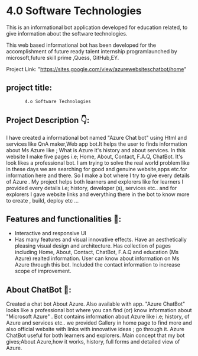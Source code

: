 # 4.0 Software Technologies

This is an informational bot application  developed  for education related, to give information about the software technologies.

This web based informational bot  has been developed for the accomplishment of future ready talent internship programlaunched by microsoft,future skill prime ,Quess, GitHub,EY.

Project Link: "https://sites.google.com/view/azurewebsiteschatbot/home"


## project title:
           4.o Software Technologies
           
## Project Description 👇:

I have created a informational bot named "Azure Chat bot" using Html and services like QnA maker,Web app bot.It helps the user to finds information about Ms Azure like ; What is Azure it's history and about services. In this website I make five pages i.e; Home, About, Contact, F.A.Q, ChatBot. It's look likes a professional bot. I am trying to solve the real world problem like in these days we are searching for good and genuine website,apps etc.for information here and there. So I make a bot where I try to give every details of Azure . My project helps both learners and explorers like for learners I provided every details i.e; history, developer (s), services etc.. and for explorers I gave website links and everything there in the bot to know more to create , build, deploy etc ...


## Features and functionalities 🧐:
- Interactive and responsive UI
- Has many features and visual innovative effects.
Have an aesthetically pleasing visual design and architecture.
Has collection of pages including Home, About, Contact, ChatBot, F.A.Q and education (Ms Azure) realted information.
User can know about information on Ms Azure through this bot.
Included the contact information to increase scope of improvement.


## About ChatBot 💬:
Created a chat bot About Azure.
Also available with app.
"Azure ChatBot" looks like a professional bot where you can find (or) know information about "Microsoft Azure" .
Bot contains information about Azure like i.e; history, of Azure and services etc..
we provided Gallery in home page to find more and also official website with links with innovative ideas ; go through it.
Azure ChatBot useful for both learners and explorers.
Main concept that my bot gives;About Azure,how it works, history, full forms and detailed view of Azure.

